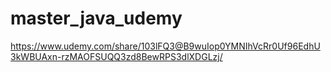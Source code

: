 # master_java_udemy
https://www.udemy.com/share/103lFQ3@B9wuIop0YMNIhVcRr0Uf96EdhU3kWBUAxn-rzMAOFSUQQ3zd8BewRPS3dlXDGLzj/
